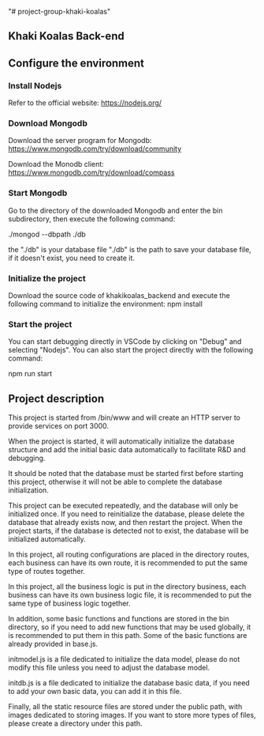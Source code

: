 "# project-group-khaki-koalas" 
## Khaki Koalas Back-end

## Configure the environment

### Install Nodejs

Refer to the official website: https://nodejs.org/

### Download Mongodb

Download the server program for Mongodb: https://www.mongodb.com/try/download/community

Download the Monodb client: https://www.mongodb.com/try/download/compass

### Start Mongodb

Go to the directory of the downloaded Mongodb and enter the bin subdirectory, then execute the following command:

./mongod --dbpath ./db

the "./db" is your database file "./db" is the path to save your database file, if it doesn't exist, you need to create it.

### Initialize the project

Download the source code of khakikoalas_backend and execute the following command to initialize the environment:
npm install

### Start the project

You can start debugging directly in VSCode by clicking on "Debug" and selecting "Nodejs". You can also start the project directly with the following command:

npm run start

## Project description

This project is started from /bin/www and will create an HTTP server to provide services on port 3000.

When the project is started, it will automatically initialize the database structure and add the initial basic data automatically to facilitate R&D and debugging.

It should be noted that the database must be started first before starting this project, otherwise it will not be able to complete the database initialization.

This project can be executed repeatedly, and the database will only be initialized once. If you need to reinitialize the database, please delete the database that already exists now, and then restart the project. When the project starts, if the database is detected not to exist, the database will be initialized automatically.

In this project, all routing configurations are placed in the directory routes, each business can have its own route, it is recommended to put the same type of routes together.

In this project, all the business logic is put in the directory business, each business can have its own business logic file, it is recommended to put the same type of business logic together.

In addition, some basic functions and functions are stored in the bin directory, so if you need to add new functions that may be used globally, it is recommended to put them in this path. Some of the basic functions are already provided in base.js.

initmodel.js is a file dedicated to initialize the data model, please do not modify this file unless you need to adjust the database model.

initdb.js is a file dedicated to initialize the database basic data, if you need to add your own basic data, you can add it in this file.

Finally, all the static resource files are stored under the public path, with images dedicated to storing images. If you want to store more types of files, please create a directory under this path.